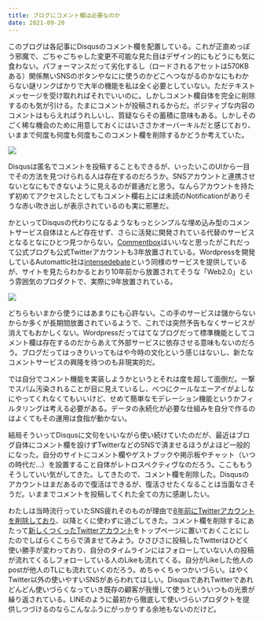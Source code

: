 ```yaml
---
title: ブログにコメント欄は必要なのか
date: 2021-09-20
---
```


このブログは各記事にDisqusのコメント欄を配置している。これが正直めっぽう邪魔で、ごちゃごちゃした変更不可能な見た目はデザイン的にもどうにも気に食わない。パフォーマンスだって劣化するし（ロードされるアセットは570KBある）関係無いSNSのボタンやなにに使うのかどこへつながるのかなにもわからない謎リンクばかりで大半の機能を私は全く必要としていない。ただテキストメッセージを受け取れればそれでいいのに。しかしコメント欄自体を完全に削除するのも気が引ける。たまにコメントが投稿されるからだ。ポジティブな内容のコメントはもらえればうれしいし、質疑ならその蓄積に意味もある。しかしそのごく稀な機会のために用意しておくにはいささかオーバーキルだと感じており、いままで何度も何度も何度もこのコメント欄を削除するかどうか考えていた。

![](https://img.xar.sh/i-LqLWpVX-X2.png)

Disqusは匿名でコメントを投稿することもできるが、いったいこのUIから一目でその方法を見つけられる人は存在するのだろうか。SNSアカウントと連携させないとなにもできないように見えるのが普通だと思う。なんらアカウントを持たず初めてアクセスしたとしてもコメント欄右上には未読のNotificationがありそうな赤い吹き出しが表示されているのも実に邪悪だ。

かといってDisqusの代わりになるようなもっとシンプルな埋め込み型のコメントサービス自体ほとんど存在せず、さらに活発に開発されている代替のサービスとなるとなにひとつ見つからない。[Commentbox](https://commentbox.io/)はいいなと思ったがこれだって公式ブログも公式Twitterアカウントも3年放置されている。Wordpressを開発しているAutomattic社は[intensedebate](https://intensedebate.com/)という同様のサービスを提供しているが、サイトを見たらわかるとおり10年前から放置されてそうな「Web2.0」という雰囲気のプロダクトで、実際に9年放置されている。

![](https://img.xar.sh/i-Gj8jwSX-X2.png)

どちらもいまから使うにはあまりにも心許ない。この手のサービスは儲からないからか多くが長期間放置されているようで、これでは突然予告もなくサービスが消えてもおかしくない。Wordpressだってはてなブログだって標準機能としてコメント欄は存在するのだからあえて外部サービスに依存させる意味もないのだろう。ブログだってはっきりいってもはや今時の文化という感じはないし、新たなコメントサービスの興隆を待つのも非現実的だ。

では自分でコメント機能を実装しようかというとそれは度を超して面倒だ。一撃でスパム汚染されることが目に見えているし、べつにクールなエーアイがよしなにやってくれなくてもいいけど、せめて簡単なモデレーション機能というかフィルタリングは考える必要がある。データの永続化が必要な仕組みを自分で作るのはよくてもその運用は食指が動かない。

結局そういってDisqusに文句をいいながら使い続けていたのだが、最近はブログ自体にコメント欄を設けずTwitterなどのSNSで済ませるほうがよほど一般的になった。自分のサイトにコメント欄やゲストブックや掲示板やチャット（いつの時代だ…）を設置すること自体がレトロスペクティヴなのだろう。ここももうそうしていい気がしてきた。してきたので、コメント欄を削除した。Disqusのアカウントはまだあるので復活はできるが、復活させたくなることは当面なさそうだ。いままでコメントを投稿してくれた全ての方に感謝したい。

わたしは当時流行っていたSNS疲れそのものが理由で[8年前にTwitterアカウントを削除しており](/post/77067819743/)、以降とくに使わずに過ごしてきた。コメント欄を削除するにあたって[新しくつくったTwitterアカウント](https://twitter.com/TakaoNaito)をトップページに置いておくことにしたのでしばらくこちらで済ませてみよう。ひさびさに投稿したTwitterはひどく使い勝手が変わっており、自分のタイムラインにはフォローしていない人の投稿が流れてくるしフォローしている人のLikeも流れてくる。自分がLikeした他人のpostが他人のTLにも流れていくのだろう。めちゃくちゃつかいづらい。はやくTwitter以外の使いやすいSNSがあらわれてほしい。DisqusであれTwitterであれどんどん使いづらくなっていき既存の顧客が我慢して使うといういつもの光景が繰り返されている。LINEのように最初から徹底して使いづらいプロダクトを提供しつづけるのならこんなふうにがっかりする余地もないのだけど。
